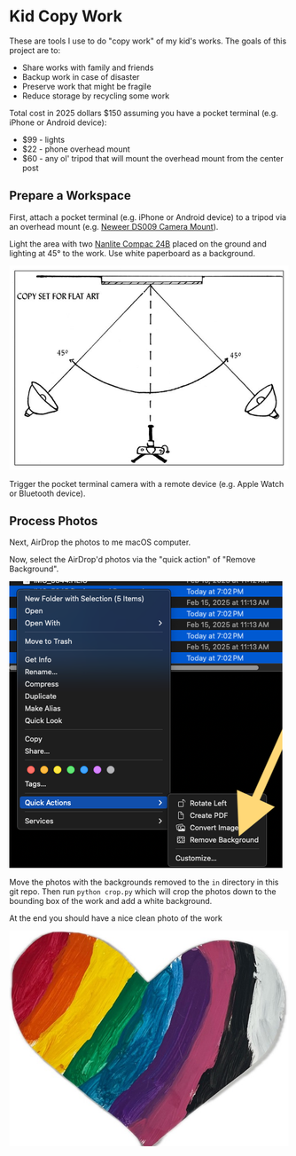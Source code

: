 # Kid Copy Work

These are tools I use to do "copy work" of my kid's works. The goals of this project are to:

- Share works with family and friends
- Backup work in case of disaster
- Preserve work that might be fragile
- Reduce storage by recycling some work

Total cost in 2025 dollars $150 assuming you have a pocket terminal (e.g. iPhone or Android device):

- $99 - lights
- $22 - phone overhead mount
- $60 - any ol' tripod that will mount the overhead mount from the center post

## Prepare a Workspace

First, attach a pocket terminal (e.g. iPhone or Android device) to a tripod via an overhead mount (e.g. [Neweer DS009 Camera Mount](https://www.bhphotovideo.com/c/product/1861081-REG/neewer_66604788_ds009_overhead_camera_mount.html)).

Light the area with two [Nanlite Compac 24B](https://www.bhphotovideo.com/c/product/1664016-REG/nanlite_compac24bdt2k_compac_24b_adjustable_bicolor.html) placed on the ground and lighting at 45° to the work. Use white paperboard as a background.

![](imgs/light-setup.png)

Trigger the pocket terminal camera with a remote device (e.g. Apple Watch or Bluetooth device).

## Process Photos

Next, AirDrop the photos to me macOS computer.

Now, select the AirDrop'd photos via the "quick action" of "Remove Background".

![](imgs/remove-background.png)

Move the photos with the backgrounds removed to the `in` directory in this git repo. Then run `python crop.py` which will crop the photos down to the bounding box of the work and add a white background.

At the end you should have a nice clean photo of the work

![](imgs/heart.jpeg)
